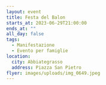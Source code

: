 ```yaml
---
layout: event
title: Festa del Balon
starts_at: 2023-06-29T21:00:00
ends_at: ""
all_day: false
tags:
  - Manifestazione
  - Evento per famiglie
location:
  city: Abbiategrasso
  address: Piazza San Pietro
flyer: images/uploads/img_0649.jpeg
---
```

